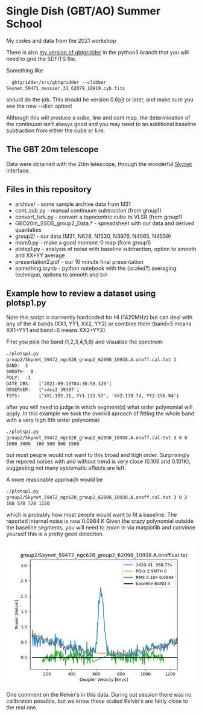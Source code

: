 #  Single Dish (GBT/AO) Summer School

My codes and data from the 2021 workshop

There is also 
[my version of gbtgridder](https://github.com/teuben/gbtgridder)
in the python3 branch that you will need to grid the SDFITS file.

Something like

      gbtgridder/src/gbtgridder --clobber Skynet_59471_messier_31_62079_10919.cyb.fits
	  
should do the job.  This should be version 0.6pjt or later, and make
sure you see the new --dish option!

Although this will produce a cube, line and cont map, the
determination of the continuum isn't always good and you may need to
an additional baseline subtraction from either the cube or line.

## The GBT 20m telescope

Data were obtained with the 20m telescope, through the wonderful
[Skynet](https://skynet.unc.edu/sites/view?id=15) interface.

## Files in this repository

* archive/ - some sample archive data from M31
* cont_sub.py - manual continuum subtraction (from group1)
* convert_lsrk.py -  convert a topocentric cube to VLSR (from group1)
* GBO20m_SSDS_group2_Data.*  - spreadsheet with our data and derived quantaties
* group2/   - our data (M31, N628, N1530, N3976, N4565, N4559)
* mom0.py - make a good moment-0 map (from group1)
* plotsp1.py - analysis of noise with baseline subtraction, option to smooth and XX+YY average
* presentation2.pdf - our 10 minute final presentation
* something.ipynb - python notebook with the (scaled?) averaging technique, options to smooth and bin

## Example how to review a dataset using plotsp1.py

Note this script is currrently hardcoded for HI (1420MHz) but can deal with any of the 4 bands (XX1, YY1, XX2, YY2)
or combine them (band=5 means XX1+YY1 and band=6 means XX2+YY2).

First you pick the band (1,2,3,4,5,6) and visualize the spectrum:


    ./plotsp1.py group2/Skynet_59472_ngc628_group2_62098_10938.A.onoff.cal.txt 3
	BAND:  3
    SMOOTH:  0
    POLY:  -1
    DATE_OBS:   ['2021-09-15T04:30:58.120']
    OBSERVER:   ['sdss2_39397']
    TSYS:       ['XX1:102.31, YY1:113.57', 'XX2:139.74, YY2:156.84']
	  
after you will need to judge in which segment(s) what order polynomial will apply. In this example we took the 
overkill aproach of fitting the whole band with a very high 8th order polynomial:


    ./plotsp1.py group2/Skynet_59472_ngc628_group2_62098_10938.A.onoff.cal.txt 3 0 8 1600 3000  100 500 800 1500
	
but most people would not want to this broad and high order. Surprisingly the
repored noises with and without trend is very close (0.106 and 0.101K), suggesting
not many systematic effects are left.


A more reasonable approach would be

    ./plotsp1.py group2/Skynet_59472_ngc628_group2_62098_10938.A.onoff.cal.txt 3 0 2 160 570 720 1150

which is probably how most people would want to fit a baseline.  The reported internal noise is now 0.0984 K
Given the crazy polynomial outside the baseline segments, you will need to zoom in via matplotlib and 
convince yourself this is a pretty good detection.

![n628 20m spectrum](n628-20m.png)

One comment on the Kelvin's in this data. During out session there was no calibration possible, but we know
these scaled Kelvin's are fairly close to the real one.
